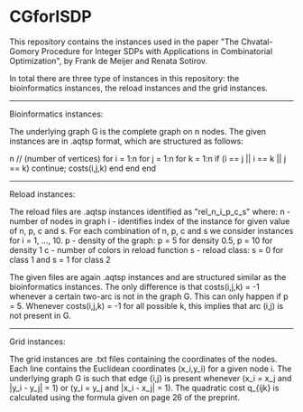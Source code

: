 # CGforISDP
This repository contains the instances used in the paper "The Chvatal-Gomory Procedure for Integer SDPs with Applications in Combinatorial Optimization", by Frank de Meijer and Renata Sotirov.

In total there are three type of instances in this repository: the bioinformatics instances, the reload instances and the grid instances. 

------------------------------------------------------------------------------------------------------------------------------------------
Bioinformatics instances:

The underlying graph G is the complete graph on n nodes. The given instances are in .aqtsp format, which are structured as follows: 

n  // (number of vertices)
for i = 1:n
  for j = 1:n
    for k = 1:n
       if (i == j || i == k || j == k) continue;
       costs(i,j,k)
    end
  end
end

------------------------------------------------------------------------------------------------------------------------------------------
Reload instances:

The reload files are .aqtsp instances identified as "rel_n_i_p_c_s" where: 
    n - number of nodes in graph
    i - identifies index of the instance for given value of n, p, c and s. For each combination of n, p, c and s we consider instances for i = 1, ..., 10. 
    p - density of the graph: p = 5 for density 0.5, p = 10 for density 1
    c - number of colors in reload function
    s - reload class: s = 0 for class 1 and s = 1 for class 2
    
The given files are again .aqtsp instances and are structured similar as the bioinformatics instances. The only difference is that costs(i,j,k) = -1 whenever a certain two-arc is not in the graph G. This can only happen if p = 5. Whenever costs(i,j,k) = -1 for all possible k, this implies that arc (i,j) is not present in G. 

------------------------------------------------------------------------------------------------------------------------------------------
Grid instances:

The grid instances are .txt files containing the coordinates of the nodes. Each line contains the Euclidean coordinates (x_i,y_i) for a given node i. The underlying graph G is such that edge {i,j} is present whenever (x_i = x_j and |y_i - y_j| = 1) or (y_i = y_j and |x_i - x_j| = 1). The quadratic cost q_{ijk} is calculated using the formula given on page 26 of the preprint. 
